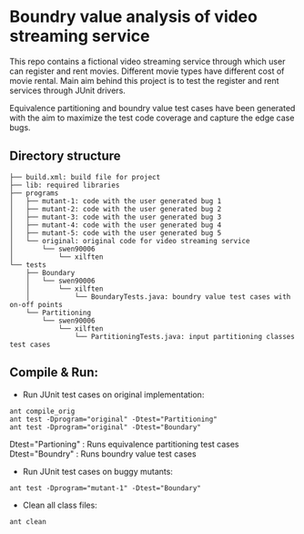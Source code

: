 # Boundry value analysis of video streaming service  

This repo contains a fictional video streaming service through which user can register and rent movies. Different movie types have different cost of movie rental. Main aim behind this project is to test the register and rent services through JUnit drivers. 

Equivalence partitioning and boundry value test cases have been generated with the aim to maximize the test code coverage and capture the edge case bugs. 

## Directory structure

```
├── build.xml: build file for project
├── lib: required libraries
├── programs
│   ├── mutant-1: code with the user generated bug 1
│   ├── mutant-2: code with the user generated bug 2
│   ├── mutant-3: code with the user generated bug 3
│   ├── mutant-4: code with the user generated bug 4
│   ├── mutant-5: code with the user generated bug 5
│   └── original: original code for video streaming service
│       └── swen90006
│           └── xilften
└── tests
    ├── Boundary
    │   └── swen90006
    │       └── xilften
    │           └── BoundaryTests.java: boundry value test cases with on-off points
    └── Partitioning
        └── swen90006
            └── xilften
                └── PartitioningTests.java: input partitioning classes test cases
```


## Compile & Run:

* Run JUnit test cases on original implementation:

```
ant compile_orig
ant test -Dprogram="original" -Dtest="Partitioning"
ant test -Dprogram="original" -Dtest="Boundary"
```
Dtest="Partioning" : Runs equivalence partitioning test cases\
Dtest="Boundry" : Runs boundry value test cases
 
* Run JUnit test cases on buggy mutants:

```
ant test -Dprogram="mutant-1" -Dtest="Boundary"
```
* Clean all class files:
```
ant clean
```
